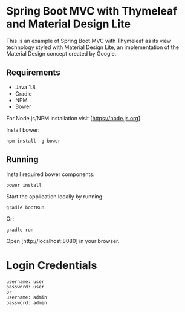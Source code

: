 # Spring Boot MVC with Thymeleaf and Material Design Lite

This is an example of Spring Boot MVC with Thymeleaf as its view technology styled with Material Design Lite, an implementation of the Material Design concept created by Google.
 
## Requirements

- Java 1.8
- Gradle
- NPM
- Bower

For Node.js/NPM installation visit [https://node.js.org]. 

Install bower:
 
 ```npm install -g bower```
 
## Running
Install required bower components:

```bower install```

Start the application locally by running:
 
```gradle bootRun```

Or:

```gradle run```

Open [http://localhost:8080] in your browser.

# Login Credentials
    username: user
    password: user
    or
    username: admin
    password: admin


